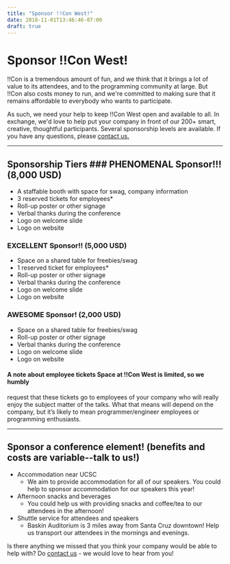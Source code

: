 ```yaml
--- 
title: "Sponsor !!Con West!"
date: 2018-11-01T13:46:46-07:00
draft: true
---
```


# Sponsor !!Con West!

!!Con is a tremendous amount of fun, and we think that it brings a lot of value
to its attendees, and to the programming community at large.  But !!Con also
costs money to run, and we're committed to making sure that it remains
affordable to everybody who wants to participate.

As such, we need your help to keep !!Con West open and available to all.  In
exchange, we'd love to help put your company in front of our 200+ smart,
creative, thoughtful participants.  Several sponsorship levels are available. If
you have any questions, please [contact us.](mailto:bangbangcon.west@gmail.com)

---

## Sponsorship Tiers ### PHENOMENAL Sponsor!!! (8,000 USD)
* A staffable booth with space for swag, company information
* 3 reserved tickets for employees*
* Roll-up poster or other signage
* Verbal thanks during the conference
* Logo on welcome slide
* Logo on website

### EXCELLENT Sponsor!! (5,000 USD)
* Space on a shared table for freebies/swag
* 1 reserved ticket for employees*
* Roll-up poster or other signage
* Verbal thanks during the conference
* Logo on welcome slide
* Logo on website

### AWESOME Sponsor! (2,000 USD)
* Space on a shared table for freebies/swag
* Roll-up poster or other signage
* Verbal thanks during the conference
* Logo on welcome slide
* Logo on website

#### A note about employee tickets Space at !!Con West is limited, so we humbly
request that these tickets go to employees of your company who will really enjoy
the subject matter of the talks. What that means will depend on the company, but
it’s likely to mean programmer/engineer employees or programming enthusiasts.

---

## Sponsor a conference element! (benefits and costs are variable--talk to us!)
* Accommodation near UCSC
  * We aim to provide accommodation for all of our speakers. You could help to
    sponsor accommodation for our speakers this year!
* Afternoon snacks and beverages
  * You could help us with providing snacks and coffee/tea to our attendees in
    the afternoon!
* Shuttle service for attendees and speakers
  * Baskin Auditorium is 3 miles away from Santa Cruz downtown! Help us
    transport our attendees in the mornings and evenings.

Is there anything we missed that you think your company would be able to help
with? Do [contact us](mailto:bangbangcon.west@gmail.com) - we would love to hear
from you!
